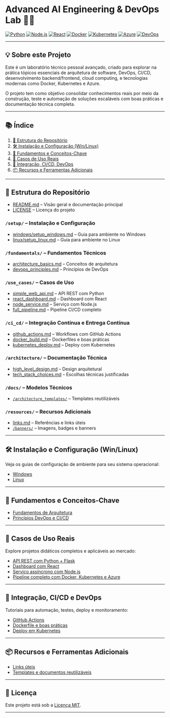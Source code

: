 # Advanced AI Engineering & DevOps Lab 🔬🚀

[![Python](https://img.shields.io/badge/Python-3.8%2B-blue?logo=python&logoColor=white)](https://www.python.org/)
[![Node.js](https://img.shields.io/badge/Node.js-JS%20Runtime-green?logo=node.js&logoColor=white)](https://nodejs.org/)
[![React](https://img.shields.io/badge/React-Frontend-blue?logo=react&logoColor=white)](https://react.dev/)
[![Docker](https://img.shields.io/badge/Docker-Containers-blue?logo=docker&logoColor=white)](https://www.docker.com/)
[![Kubernetes](https://img.shields.io/badge/Kubernetes-Orchestration-blue?logo=kubernetes&logoColor=white)](https://kubernetes.io/)
[![Azure](https://img.shields.io/badge/Azure-Cloud-blue?logo=microsoft-azure&logoColor=white)](https://azure.microsoft.com/)
[![DevOps](https://img.shields.io/badge/DevOps-CI%2FCD-orange?logo=devops&logoColor=white)](https://www.atlassian.com/devops)

---

## 💡 Sobre este Projeto

Este é um laboratório técnico pessoal avançado, criado para explorar na prática tópicos essenciais de arquitetura de software, DevOps, CI/CD, desenvolvimento backend/frontend, cloud computing, e tecnologias modernas como Docker, Kubernetes e Azure.

O projeto tem como objetivo consolidar conhecimentos reais por meio da construção, teste e automação de soluções escaláveis com boas práticas e documentação técnica completa.

---

## 📚 Índice

1. [📂 Estrutura do Repositório](#-estrutura-do-repositório)
2. [🛠️ Instalação e Configuração (Win/Linux)](#️-instalação-e-configuração-winlinux)
3. [📘 Fundamentos e Conceitos-Chave](#-fundamentos-e-conceitos-chave)
4. [🧪 Casos de Uso Reais](#-casos-de-uso-reais)
5. [🔁 Integração, CI/CD, DevOps](#-integração-cicd-devops)
6. [📦 Recursos e Ferramentas Adicionais](#-recursos-e-ferramentas-adicionais)

---

## 📂 Estrutura do Repositório

- [README.md](./README.md) – Visão geral e documentação principal  
- [LICENSE](./LICENSE) – Licença do projeto

### `/setup/` – Instalação e Configuração  
- [windows/setup_windows.md](./setup/windows/setup_windows.md) – Guia para ambiente no Windows  
- [linux/setup_linux.md](./setup/linux/setup_linux.md) – Guia para ambiente no Linux

### `/fundamentals/` – Fundamentos Técnicos  
- [architecture_basics.md](./fundamentals/architecture_basics.md) – Conceitos de arquitetura  
- [devops_principles.md](./fundamentals/devops_principles.md) – Princípios de DevOps

### `/use_cases/` – Casos de Uso  
- [simple_web_api.md](./use_cases/simple_web_api.md) – API REST com Python  
- [react_dashboard.md](./use_cases/react_dashboard.md) – Dashboard com React  
- [node_service.md](./use_cases/node_service.md) – Serviço com Node.js  
- [full_pipeline.md](./use_cases/full_pipeline.md) – Pipeline CI/CD completo

### `/ci_cd/` – Integração Contínua e Entrega Contínua  
- [github_actions.md](./ci_cd/github_actions.md) – Workflows com GitHub Actions  
- [docker_build.md](./ci_cd/docker_build.md) – Dockerfiles e boas práticas  
- [kubernetes_deploy.md](./ci_cd/kubernetes_deploy.md) – Deploy com Kubernetes

### `/architecture/` – Documentação Técnica  
- [high_level_design.md](./architecture/high_level_design.md) – Design arquitetural  
- [tech_stack_choices.md](./architecture/tech_stack_choices.md) – Escolhas técnicas justificadas

### `/docs/` – Modelos Técnicos  
- [`/architecture_templates/`](./docs/architecture_templates/) – Templates reutilizáveis

### `/resources/` – Recursos Adicionais  
- [links.md](./resources/links.md) – Referências e links úteis  
- [`/banners/`](./resources/banners/) – Imagens, badges e banners

---

## 🛠️ Instalação e Configuração (Win/Linux)

Veja os guias de configuração de ambiente para seu sistema operacional:

- [Windows](./setup/windows/setup_windows.md)
- [Linux](./setup/linux/setup_linux.md)

---

## 📘 Fundamentos e Conceitos-Chave

- [Fundamentos de Arquitetura](./fundamentals/architecture_basics.md)
- [Princípios DevOps e CI/CD](./fundamentals/devops_principles.md)

---

## 🧪 Casos de Uso Reais

Explore projetos didáticos completos e aplicáveis ao mercado:

- [API REST com Python + Flask](./use_cases/simple_web_api.md)
- [Dashboard com React](./use_cases/react_dashboard.md)
- [Serviço assíncrono com Node.js](./use_cases/node_service.md)
- [Pipeline completo com Docker, Kubernetes e Azure](./use_cases/full_pipeline.md)

---

## 🔁 Integração, CI/CD e DevOps

Tutoriais para automação, testes, deploy e monitoramento:

- [GitHub Actions](./ci_cd/github_actions.md)
- [Dockerfile e boas práticas](./ci_cd/docker_build.md)
- [Deploy em Kubernetes](./ci_cd/kubernetes_deploy.md)

---

## 📦 Recursos e Ferramentas Adicionais

- [Links úteis](./resources/links.md)
- [Templates e documentos reutilizáveis](./docs/architecture_templates/)

---

## 📄 Licença

Este projeto está sob a [Licença MIT](./LICENSE).

---
